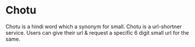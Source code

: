 # Chotu
Chotu is a hindi word which a synonym for small. Chotu is a url-shortner service. Users can give their url & request a specific 6 digit small url for the same.
